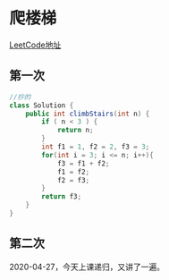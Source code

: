 # 爬楼梯
[LeetCode地址](https://leetcode-cn.com/problems/climbing-stairs)

## 第一次
```java
//抄的
class Solution {
    public int climbStairs(int n) {
        if ( n < 3 ) {
            return n;
        }
        int f1 = 1, f2 = 2, f3 = 3;
        for(int i = 3; i <= n; i++){
            f3 = f1 + f2;
            f1 = f2;
            f2 = f3;
        }
        return f3;
    }
}
```

## 第二次
2020-04-27，今天上课递归，又讲了一遍。
